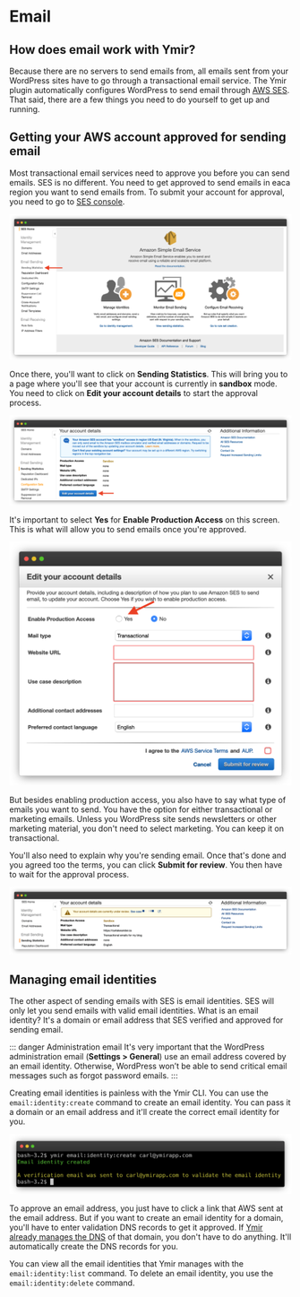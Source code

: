 # Email

## How does email work with Ymir?

Because there are no servers to send emails from, all emails sent from your WordPress sites have to go through a transactional email service. The Ymir plugin automatically configures WordPress to send email through [AWS SES][1]. That said, there are a few things you need to do yourself to get up and running.

## Getting your AWS account approved for sending email

Most transactional email services need to approve you before you can send emails. SES is no different. You need to get approved to send emails in eaca region you want to send emails from. To submit your account for approval, you need to go to [SES console][2].

![ses homepage](../../images/ses-home.png)

Once there, you'll want to click on **Sending Statistics**. This will bring you to a page where you'll see that your account is currently in **sandbox** mode. You need to click on **Edit your account details** to start the approval process.

![ses sending statistics page](../../images/ses-sending-statistics.png)

It's important to select **Yes** for **Enable Production Access** on this screen. This is what will allow you to send emails once you're approved.

![ses account details](../../images/ses-account-details.png)

But besides enabling production access, you also have to say what type of emails you want to send. You have the option for either transactional or marketing emails. Unless you WordPress site sends newsletters or other marketing material, you don't need to select marketing. You can keep it on transactional.

You'll also need to explain why you're sending email. Once that's done and you agreed too the terms, you can click **Submit for review**. You then have to wait for the approval process.

![ses account under review](../../images/ses-account-under-review.png)

## Managing email identities

The other aspect of sending emails with SES is email identities. SES will only let you send emails with valid email identities. What is an email identity? It's a domain or email address that SES verified and approved for sending email.

::: danger Administration email
It's very important that the WordPress administration email (**Settings > General**) use an email address covered by an email identity. Otherwise, WordPress won’t be able to send critical email messages such as forgot password emails.
:::

Creating email identities is painless with the Ymir CLI. You can use the `email:identity:create` command to create an email identity. You can pass it a domain or an email address and it'll create the correct email identity for you.

![email:identity:create command](../../images/create-email-identity-cli.png)

To approve an email address, you just have to click a link that AWS sent at the email address. But if you want to create an email identity for a domain, you'll have to enter validation DNS records to get it approved. If [Ymir already manages the DNS][3] of that domain, you don't have to do anything. It'll automatically create the DNS records for you.

You can view all the email identities that Ymir manages with the `email:identity:list` command. To delete an email identity, you use the `email:identity:delete` command.

[1]: https://aws.amazon.com/ses/
[2]: https://console.aws.amazon.com/ses/home
[3]: ./dns.md

